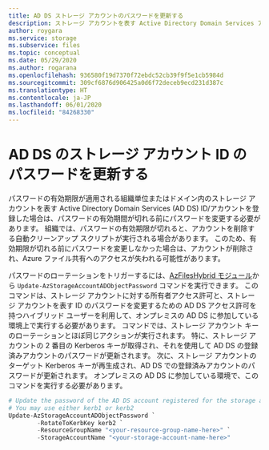 ```yaml
---
title: AD DS ストレージ アカウントのパスワードを更新する
description: ストレージ アカウントを表す Active Directory Domain Services アカウントのパスワードを更新する方法について説明します。 これにより、パスワードの有効期限が切れるときにストレージ アカウントがクリーンアップされなくなり、認証エラーを防ぐことができます。
author: roygara
ms.service: storage
ms.subservice: files
ms.topic: conceptual
ms.date: 05/29/2020
ms.author: rogarana
ms.openlocfilehash: 936580f19d7370f72ebdc52cb39f9f5e1cb5984d
ms.sourcegitcommit: 309cf6876d906425a0d6f72deceb9ecd231d387c
ms.translationtype: HT
ms.contentlocale: ja-JP
ms.lasthandoff: 06/01/2020
ms.locfileid: "84268330"
---
```

# <a name="update-the-password-of-your-storage-account-identity-in-ad-ds"></a>AD DS のストレージ アカウント ID のパスワードを更新する

パスワードの有効期限が適用される組織単位またはドメイン内のストレージ アカウントを表す Active Directory Domain Services (AD DS) ID/アカウントを登録した場合は、パスワードの有効期間が切れる前にパスワードを変更する必要があります。 組織では、パスワードの有効期限が切れると、アカウントを削除する自動クリーンアップ スクリプトが実行される場合があります。 このため、有効期限が切れる前にパスワードを変更しなかった場合は、アカウントが削除され、Azure ファイル共有へのアクセスが失われる可能性があります。

パスワードのローテーションをトリガーするには、[AzFilesHybrid モジュール](https://github.com/Azure-Samples/azure-files-samples/releases)から `Update-AzStorageAccountADObjectPassword` コマンドを実行できます。 このコマンドは、ストレージ アカウントに対する所有者アクセス許可と、ストレージ アカウントを表す ID のパスワードを変更するための AD DS アクセス許可を持つハイブリッド ユーザーを利用して、オンプレミスの AD DS に参加している環境上で実行する必要があります。 コマンドでは、ストレージ アカウント キーのローテーションとほぼ同じアクションが実行されます。 特に、ストレージ アカウントの 2 番目の Kerberos キーが取得され、それを使用して AD DS の登録済みアカウントのパスワードが更新されます。 次に、ストレージ アカウントのターゲット Kerberos キーが再生成され、AD DS での登録済みアカウントのパスワードが更新されます。 オンプレミスの AD DS に参加している環境で、このコマンドを実行する必要があります。

```PowerShell
# Update the password of the AD DS account registered for the storage account
# You may use either kerb1 or kerb2
Update-AzStorageAccountADObjectPassword `
        -RotateToKerbKey kerb2 `
        -ResourceGroupName "<your-resource-group-name-here>" `
        -StorageAccountName "<your-storage-account-name-here>"
```
